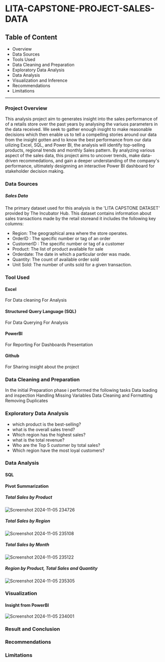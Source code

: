 # LITA-CAPSTONE-PROJECT-SALES-DATA

## Table of Content 
- Overview
- Data Sources
- Tools Used
- Data Cleaning and Preparation
- Exploratory Data Analysis
- Data Analysis
- Visualization and Inference
- Recommendations
- Limitations
----------------------------------------------------------------------------
### Project Overview
This analysis project aim to generates insight into the sales performance of of a retails store over the past years by analysing the variuos parameters in the data received.
We seek to gather enough insight to make reasonable decisions which then enable us to tell a compelling stories around our data from the insight gotten and to know the best performance from our data uilizing Excel, SQL, and Power BI, the analysis will identify top-selling products, regional trends and monthly Sales pattern. 
By analyzing various aspect of the sales data, this project aims to uncover trends, make data-driven recommedations, and gain a deeper understanding of the company's performance, ultimately designning an interactive Power BI dashboard for stakeholder decision making.

### Data Sources
##### Sales Data
The primary dataset used for this analysis is the 'LITA CAPSTONE DATASET' provided by The Incubator Hub. This dataset contains information about sales transactions made by the retail storeand it  includes the following key columns:
- Region: The geographical area where the store operates.
- OrderID : The specific number or tag of an order
- CustomerID : The specific number or tag of a customer
- Product: The list of product available for sale
- Orderdate: The date in which a particular order was made.
- Quantity: The count of available order sold
- Unit Sold: The number of units sold for a given transaction.



### Tool Used
#### Excel
  For Data cleaning
  For Analysis
  
#### Structured Query Language (SQL)
  For Data Querying
  For Analysis
  
#### PowerBI
For Reporting
For Dashboards Presentation

#### Github
For Sharing insight about the project

### Data Cleaning and Preparation
In the initial Preparation phase i performed the following tasks
Data loading and inspection
Handling Missing Variables
Data Cleaning and Formatting
Removing Duplicates

### Exploratory Data Analysis
- which product is the best-selling?
- what is the overall sales trend?
- Which region has the highest sales?
- what is the total revenue?
- Who are the Top 5 customer by total sales?
- Which region have the most loyal customers?

### Data Analysis
#### SQL


#### Pivot Summarization
##### Total Sales by Product
![Screenshot 2024-11-05 234726](https://github.com/user-attachments/assets/85d97ae5-2071-41f9-a026-6cb06e296d53)
##### Total Sales by Region
![Screenshot 2024-11-05 235108](https://github.com/user-attachments/assets/aa0c8c66-42d9-426a-a312-61a6d927eec7)

##### Total Sales by Month
![Screenshot 2024-11-05 235122](https://github.com/user-attachments/assets/e6537df5-8266-4a08-a9b7-95be3e62ff63)

##### Region by Product, Total Sales and Quantity
![Screenshot 2024-11-05 235305](https://github.com/user-attachments/assets/a920e5ec-c231-4804-89fd-acf7a5b54ec4)


### Visualization
#### Insight from PowerBI
![Screenshot 2024-11-05 234001](https://github.com/user-attachments/assets/3401b836-d70e-47e7-9d72-a78d379a42ed)


### Result and Conclusion

### Recommendations


### Limitations

